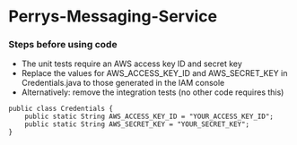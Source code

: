 # Perrys-Messaging-Service
### Steps before using code
* The unit tests require an AWS access key ID and secret key 
* Replace the values for AWS_ACCESS_KEY_ID and AWS_SECRET_KEY in Credentials.java to those generated in the IAM console
* Alternatively: remove the integration tests (no other code requires this)
````
public class Credentials {
    public static String AWS_ACCESS_KEY_ID = "YOUR_ACCESS_KEY_ID";
    public static String AWS_SECRET_KEY = "YOUR_SECRET_KEY";
}
````
